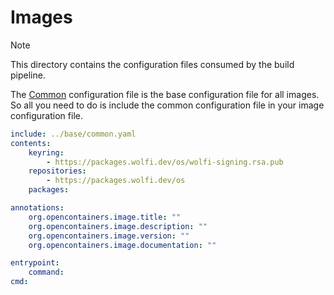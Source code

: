 # Images

> [!NOTE]
> This directory contains the configuration files consumed by the build pipeline.

The [Common](../images/base/common.yaml) configuration file is the base configuration file for all images. So all you need to do is include the common configuration file in your image configuration file.

```yaml
include: ../base/common.yaml
contents:
    keyring:
        - https://packages.wolfi.dev/os/wolfi-signing.rsa.pub
    repositories:
        - https://packages.wolfi.dev/os
    packages:

annotations:
    org.opencontainers.image.title: ""
    org.opencontainers.image.description: ""
    org.opencontainers.image.version: ""
    org.opencontainers.image.documentation: ""

entrypoint:
    command:
cmd:
```

